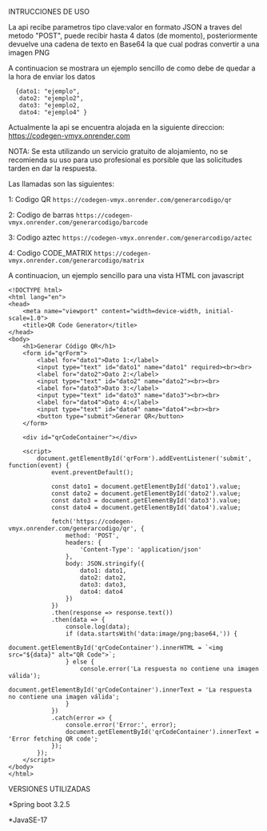 INTRUCCIONES DE USO

La api recibe parametros tipo clave:valor en formato JSON a traves del metodo "POST", puede recibir hasta 4 datos (de momento), posteriormente devuelve una cadena de texto en Base64 la que cual podras convertir a una imagen PNG 

A continuacion se mostrara un ejemplo sencillo de como debe de quedar a la hora de enviar los datos

```
  {dato1: "ejemplo",
   dato2: "ejemplo2",
   dato3: "ejemplo2,
   dato4: "ejemplo4" }
```

Actualmente la api se encuentra alojada en la siguiente direccion:
https://codegen-vmyx.onrender.com

NOTA: Se esta utilizando un servicio gratuito de alojamiento, no se recomienda su uso para uso profesional
es porsible que las solicitudes tarden en dar la respuesta.

Las llamadas son las siguientes:

1: Codigo QR
``
https://codegen-vmyx.onrender.com/generarcodigo/qr
``

2: Codigo de barras
``
https://codegen-vmyx.onrender.com/generarcodigo/barcode
``


3: Codigo aztec
``
https://codegen-vmyx.onrender.com/generarcodigo/aztec
``


4: Codigo CODE_MATRIX
``
https://codegen-vmyx.onrender.com/generarcodigo/matrix
``

A continuacion, un ejemplo sencillo para una vista HTML con javascript
````
<!DOCTYPE html>
<html lang="en">
<head>
    <meta name="viewport" content="width=device-width, initial-scale=1.0">
    <title>QR Code Generator</title>
</head>
<body>
    <h1>Generar Código QR</h1>
    <form id="qrForm">
        <label for="dato1">Dato 1:</label>
        <input type="text" id="dato1" name="dato1" required><br><br>
        <label for="dato2">Dato 2:</label>
        <input type="text" id="dato2" name="dato2"><br><br>
        <label for="dato3">Dato 3:</label>
        <input type="text" id="dato3" name="dato3"><br><br>
        <label for="dato4">Dato 4:</label>
        <input type="text" id="dato4" name="dato4"><br><br>
        <button type="submit">Generar QR</button>
    </form>

    <div id="qrCodeContainer"></div>

    <script>
        document.getElementById('qrForm').addEventListener('submit', function(event) {
            event.preventDefault();

            const dato1 = document.getElementById('dato1').value;
            const dato2 = document.getElementById('dato2').value;
            const dato3 = document.getElementById('dato3').value;
            const dato4 = document.getElementById('dato4').value;

            fetch('https://codegen-vmyx.onrender.com/generarcodigo/qr', {
                method: 'POST',
                headers: {
                    'Content-Type': 'application/json'
                },
                body: JSON.stringify({
                    dato1: dato1,
                    dato2: dato2,
                    dato3: dato3,
                    dato4: dato4
                })
            })
            .then(response => response.text())
            .then(data => {
                console.log(data);
                if (data.startsWith('data:image/png;base64,')) {
                    document.getElementById('qrCodeContainer').innerHTML = `<img src="${data}" alt="QR Code">`;
                } else {
                    console.error('La respuesta no contiene una imagen válida');
                    document.getElementById('qrCodeContainer').innerText = 'La respuesta no contiene una imagen válida';
                }
            })
            .catch(error => {
                console.error('Error:', error);
                document.getElementById('qrCodeContainer').innerText = 'Error fetching QR code';
            });
        });
    </script>
</body>
</html>
````

VERSIONES UTILIZADAS

*Spring boot 3.2.5

*JavaSE-17
